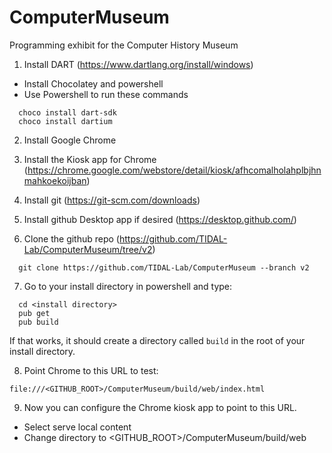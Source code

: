 ComputerMuseum
==============

Programming exhibit for the Computer History Museum


1. Install DART (https://www.dartlang.org/install/windows)

  * Install Chocolatey and powershell
  * Use Powershell to run these commands
```
  choco install dart-sdk
  choco install dartium
```

2. Install Google Chrome

3. Install the Kiosk app for Chrome (https://chrome.google.com/webstore/detail/kiosk/afhcomalholahplbjhnmahkoekoijban)

4. Install git (https://git-scm.com/downloads)

5. Install github Desktop app if desired (https://desktop.github.com/)

6. Clone the github repo (https://github.com/TIDAL-Lab/ComputerMuseum/tree/v2)

```
  git clone https://github.com/TIDAL-Lab/ComputerMuseum --branch v2
```

7. Go to your install directory in powershell and type:
```
  cd <install directory>
  pub get
  pub build
```
  If that works, it should create a directory called `build` in the root of your install directory. 

8. Point Chrome to this URL to test:

  `file:///<GITHUB_ROOT>/ComputerMuseum/build/web/index.html`

9. Now you can configure the Chrome kiosk app to point to this URL. 
  * Select serve local content
  * Change directory to <GITHUB_ROOT>/ComputerMuseum/build/web

